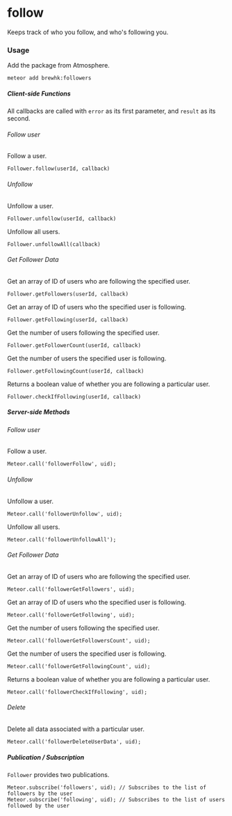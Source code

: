 # follow
Keeps track of who you follow, and who's following you.

### Usage

Add the package from Atmosphere.

    meteor add brewhk:followers

##### Client-side Functions

All callbacks are called with `error` as its first parameter, and `result` as its second.

###### Follow user

Follow a user.

    Follower.follow(userId, callback)

###### Unfollow

Unfollow a user.

    Follower.unfollow(userId, callback)

Unfollow all users.

    Follower.unfollowAll(callback)

###### Get Follower Data

Get an array of ID of users who are following the specified user.

    Follower.getFollowers(userId, callback)

Get an array of ID of users who the specified user is following.

    Follower.getFollowing(userId, callback)

Get the number of users following the specified user.

    Follower.getFollowerCount(userId, callback)

Get the number of users the specified user is following.

    Follower.getFollowingCount(userId, callback)

Returns a boolean value of whether you are following a particular user.

    Follower.checkIfFollowing(userId, callback)

##### Server-side Methods

###### Follow user

Follow a user.

    Meteor.call('followerFollow', uid);

###### Unfollow

Unfollow a user.

    Meteor.call('followerUnfollow', uid);

Unfollow all users.

    Meteor.call('followerUnfollowAll');

###### Get Follower Data

Get an array of ID of users who are following the specified user.

    Meteor.call('followerGetFollowers', uid);

Get an array of ID of users who the specified user is following.

    Meteor.call('followerGetFollowing', uid);

Get the number of users following the specified user.

    Meteor.call('followerGetFollowersCount', uid);

Get the number of users the specified user is following.

    Meteor.call('followerGetFollowingCount', uid);

Returns a boolean value of whether you are following a particular user.

    Meteor.call('followerCheckIfFollowing', uid);

###### Delete

Delete all data associated with a particular user.

    Meteor.call('followerDeleteUserData', uid);

##### Publication / Subscription

`Follower` provides two publications.

    Meteor.subscribe('followers', uid); // Subscribes to the list of followers by the user
    Meteor.subscribe('following', uid); // Subscribes to the list of users followed by the user